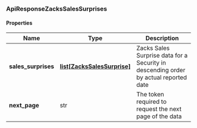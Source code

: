 

[//]: # (CLASS:ApiResponseZacksSalesSurprises)

[//]: # (KIND:object)

### ApiResponseZacksSalesSurprises

#### Properties

[//]: # (START_DEFINITION)

Name | Type | Description
------------ | ------------- | -------------
**sales_surprises** | [**list[ZacksSalesSurprise]**](ZacksSalesSurprise.md) | Zacks Sales Surprise data for a Security in descending order by actual reported date &nbsp;
**next_page** | str | The token required to request the next page of the data &nbsp;

[//]: # (END_DEFINITION)


[//]: # (CONTAINED_CLASS:ZacksSalesSurprise)



